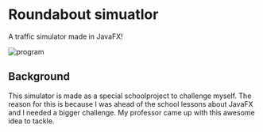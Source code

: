 # Roundabout simuatlor
A traffic simulator made in JavaFX!

![program](https://i.imgur.com/qbeATTJ.gif)

## Background
This simulator is made as a special schoolproject to challenge myself. The reason for this is because I was ahead of the school lessons about JavaFX and I needed a bigger challenge. My professor came up with this awesome idea to tackle.
